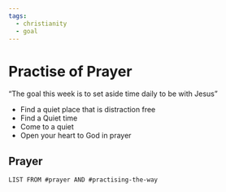 ```yaml
---
tags:
  - christianity
  - goal
---
```


# Practise of Prayer

“The goal this week is to set aside time daily to be with Jesus”

- Find a quiet place that is distraction free
- Find a Quiet time
- Come to a quiet
- Open your heart to God in prayer

## Prayer
```dataview
LIST FROM #prayer AND #practising-the-way 
```
